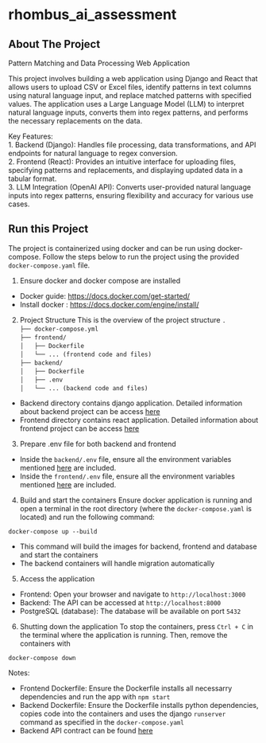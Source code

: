 # rhombus_ai_assessment

## About The Project
Pattern Matching and Data Processing Web Application

This project involves building a web application using Django and React that allows users to upload CSV or Excel files, identify patterns in text columns using natural language input, and replace matched patterns with specified values. The application uses a Large Language Model (LLM) to interpret natural language inputs, converts them into regex patterns, and performs the necessary replacements on the data.

Key Features: <br>
	1.	Backend (Django): Handles file processing, data transformations, and API endpoints for natural language to regex conversion. <br>
	2.	Frontend (React): Provides an intuitive interface for uploading files, specifying patterns and replacements, and displaying updated data in a tabular format. <br>
	3.	LLM Integration (OpenAI API): Converts user-provided natural language inputs into regex patterns, ensuring flexibility and accuracy for various use cases. <br>

## Run this Project

The project is containerized using docker and can be run using docker-compose. Follow the steps below to run the project using the provided `docker-compose.yaml` file.

1. Ensure docker and docker compose are installed
- Docker guide: https://docs.docker.com/get-started/
- Install docker : https://docs.docker.com/engine/install/

2. Project Structure
This is the overview of the project structure
`.`<br>
`├── docker-compose.yml`<br>
`├── frontend/`<br>
`│   ├── Dockerfile`<br>
`│   └── ... (frontend code and files)`<br>
`├── backend/`<br>
`│   ├── Dockerfile`<br>
`│   ├── .env`<br>
`│   └── ... (backend code and files)`<br>

- Backend directory contains django application. Detailed information about backend project can be access [here](./backend/README.md)
- Frontend directory contains react application. Detailed information about frontend project can be access [here](./frontend/README.md)

3. Prepare .env file for both backend and frontend
- Inside the `backend/.env` file, ensure all the environment variables mentioned [here](./backend/README.md#3-env-file-setup) are included.
- Inside the `frontend/.env` file, ensure all the environment variables mentioned [here](./frontend/README.md#3-env-file-setup) are included.

4. Build and start the containers
Ensure docker application is running and open a terminal in the root directory (where the `docker-compose.yaml` is located) and run the following command:
```
docker-compose up --build
```
- This command will build the images for backend, frontend and database and start the containers
- The backend containers will handle migration automatically

5. Access the application
- Frontend: Open your browser and navigate to `http://localhost:3000`
- Backend: The API can be accessed at `http://localhost:8000`
- PostgreSQL (database): The database will be available on port `5432`

6. Shutting down the application
To stop the containers, press `Ctrl + C` in the terminal where the application is running. Then, remove the containers with
```
docker-compose down
```

Notes:
- Frontend Dockerfile: Ensure the Dockerfile installs all necessarry dependencies and run the app with `npm start`
- Backend Dockerfile: Ensure the Dockerfile installs python dependencies, copies code into the containers and uses the django `runserver` command as specified in the `docker-compose.yaml`
- Backend API contract can be found [here](./backend/README.md#4-api-contract)
